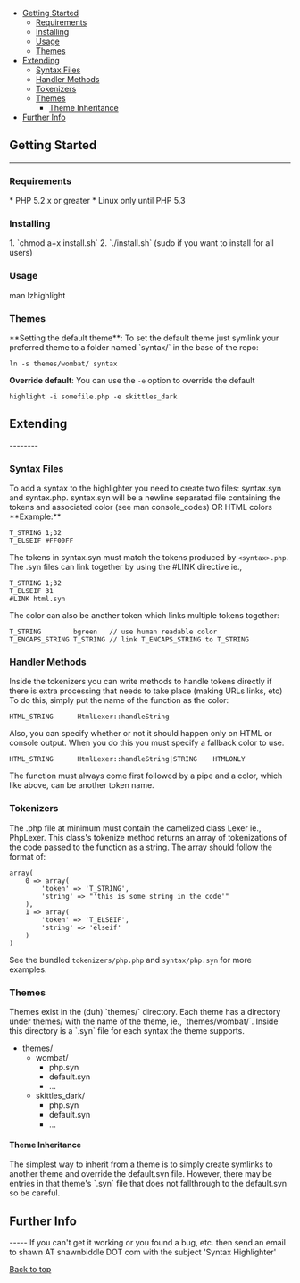 <a id="top" />

* [Getting Started](#getting_started "Getting Started")
  * [Requirements](#requirements "Requirements")
  * [Installing](#installing "Installing")
  * [Usage](#usage "Usage")
  * [Themes](#uthemes "Themes")
* [Extending](#extending "Extending")
  * [Syntax Files](#synfiles "Syntax Files")
  * [Handler Methods](#handlers "Handler Methods")
  * [Tokenizers](#lexers "Tokenizers")
  * [Themes](#themes "Themes")
     * [Theme Inheritance](#theme_inh "Theme Inheritance")
* [Further Info](#moreinfo "More Info")

<h2 id="getting_started">Getting Started</h2>

--------

<h3 id="requirements">Requirements</h3>
  *  PHP 5.2.x or greater
  *  Linux only until PHP 5.3

<h3 id="installing">Installing</h3>
  1. `chmod a+x install.sh`
  2. `./install.sh`  (sudo if you want to install for all users)

<h3 id="usage">Usage</h3>
    man lzhighlight

<h3 id="uthemes">Themes</h3>
**Setting the default theme**: To set the default theme just symlink your
preferred theme to a folder named `syntax/` in the base of the repo:

	ln -s themes/wombat/ syntax

**Override default**: You can use the `-e` option to override the default

	highlight -i somefile.php -e skittles_dark



<h2 id="extending">Extending</h2>
--------

<h3 id="synfiles">Syntax Files</h3>
To add a syntax to the highlighter you need to create two files: syntax.syn
and syntax.php. syntax.syn will be a newline separated file containing the
tokens and associated color (see man console_codes) OR HTML colors  
**Example:**

	T_STRING 1;32
	T_ELSEIF #FF00FF

The tokens in syntax.syn must match the tokens produced by `<syntax>.php`. The
.syn files can link together by using the #LINK directive ie.,

	T_STRING 1;32
	T_ELSEIF 31
	#LINK html.syn

The color can also be another token which links multiple tokens together:

	T_STRING        bgreen   // use human readable color
	T_ENCAPS_STRING T_STRING // link T_ENCAPS_STRING to T_STRING

### Handler Methods
Inside the tokenizers you can write methods to handle tokens directly if
there is extra processing that needs to take place (making URLs links, etc)
To do this, simply put the name of the function as the color:

	HTML_STRING      HtmlLexer::handleString

Also, you can specify whether or not it should happen only on HTML or
console output. When you do this you must specify a fallback color to use.

	HTML_STRING      HtmlLexer::handleString|STRING    HTMLONLY

The function must always come first followed by a pipe and a color, which
like above, can be another token name.

<h3 id="lexers">Tokenizers</h3>
The <syntax>.php file at minimum must contain the camelized class <syntax>Lexer
ie., PhpLexer. This class's tokenize method returns an array of tokenizations of
the code passed to the function as a string. The array should follow the
format of:

	array(
		0 => array(
			'token' => 'T_STRING',
			'string' => "'this is some string in the code'"
		),
		1 => array(
			'token' => 'T_ELSEIF',
			'string' => 'elseif'
		)
	)

See the bundled `tokenizers/php.php` and `syntax/php.syn` for more examples.

<h3 id="themes">Themes</h3>
Themes exist in the (duh) `themes/` directory. Each theme has a directory under
themes/ with the name of the theme, ie., `themes/wombat/`. Inside this directory
is a `<lang>.syn` file for each syntax the theme supports.

* themes/
   * wombat/
      * php.syn
      * default.syn
      * ...
   * skittles_dark/
      * php.syn
      * default.syn
      * ...

<h4 id="theme_inh">Theme Inheritance</h4>
The simplest way to inherit from a theme is to simply create symlinks to another
theme and override the default.syn file. However, there may be entries in that
theme's `<lang>.syn` file that does not fallthrough to the default.syn so be
careful.


<h2 id="moreinfo">Further Info</h2>
-----
If you can't get it working or you found a bug, etc. then send an email to
shawn AT shawnbiddle DOT com with the subject 'Syntax Highlighter'

[Back to top](#top "Back to top")

